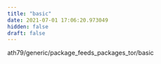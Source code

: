 ```yaml
---
title: "basic"
date: 2021-07-01 17:06:20.973049
hidden: false
draft: false
---
```


ath79/generic/package_feeds_packages_tor/basic

